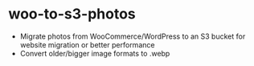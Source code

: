 # woo-to-s3-photos
- Migrate photos from WooCommerce/WordPress to an S3 bucket for website migration or better performance
- Convert older/bigger image formats to .webp
